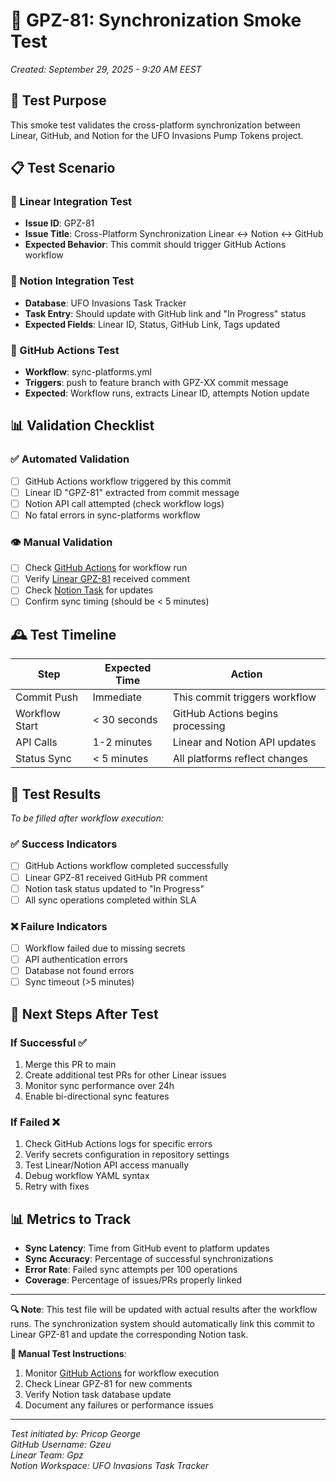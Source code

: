 # 🧪 GPZ-81: Synchronization Smoke Test

*Created: September 29, 2025 - 9:20 AM EEST*

## 🎯 Test Purpose

This smoke test validates the cross-platform synchronization between Linear, GitHub, and Notion for the UFO Invasions Pump Tokens project.

## 📋 Test Scenario

### 🔗 Linear Integration Test
- **Issue ID**: GPZ-81
- **Issue Title**: Cross-Platform Synchronization Linear ↔ Notion ↔ GitHub
- **Expected Behavior**: This commit should trigger GitHub Actions workflow

### 📄 Notion Integration Test
- **Database**: UFO Invasions Task Tracker
- **Task Entry**: Should update with GitHub link and "In Progress" status
- **Expected Fields**: Linear ID, Status, GitHub Link, Tags updated

### 🚀 GitHub Actions Test
- **Workflow**: sync-platforms.yml
- **Triggers**: push to feature branch with GPZ-XX commit message
- **Expected**: Workflow runs, extracts Linear ID, attempts Notion update

## 📊 Validation Checklist

### ✅ Automated Validation
- [ ] GitHub Actions workflow triggered by this commit
- [ ] Linear ID "GPZ-81" extracted from commit message
- [ ] Notion API call attempted (check workflow logs)
- [ ] No fatal errors in sync-platforms workflow

### 👁️ Manual Validation
- [ ] Check [GitHub Actions](../../actions) for workflow run
- [ ] Verify [Linear GPZ-81](https://linear.app/gpz/issue/GPZ-81) received comment
- [ ] Check [Notion Task](https://www.notion.so/27dc2a544835819b8061cf62277eca80) for updates
- [ ] Confirm sync timing (should be < 5 minutes)

## 🕰 Test Timeline

| Step | Expected Time | Action |
|------|---------------|--------|
| Commit Push | Immediate | This commit triggers workflow |
| Workflow Start | < 30 seconds | GitHub Actions begins processing |
| API Calls | 1-2 minutes | Linear and Notion API updates |
| Status Sync | < 5 minutes | All platforms reflect changes |

## 📝 Test Results

*To be filled after workflow execution:*

### ✅ Success Indicators
- [ ] GitHub Actions workflow completed successfully
- [ ] Linear GPZ-81 received GitHub PR comment
- [ ] Notion task status updated to "In Progress"
- [ ] All sync operations completed within SLA

### ❌ Failure Indicators
- [ ] Workflow failed due to missing secrets
- [ ] API authentication errors
- [ ] Database not found errors
- [ ] Sync timeout (>5 minutes)

## 🔗 Next Steps After Test

### If Successful ✅
1. Merge this PR to main
2. Create additional test PRs for other Linear issues
3. Monitor sync performance over 24h
4. Enable bi-directional sync features

### If Failed ❌
1. Check GitHub Actions logs for specific errors
2. Verify secrets configuration in repository settings
3. Test Linear/Notion API access manually
4. Debug workflow YAML syntax
5. Retry with fixes

## 📊 Metrics to Track

- **Sync Latency**: Time from GitHub event to platform updates
- **Sync Accuracy**: Percentage of successful synchronizations
- **Error Rate**: Failed sync attempts per 100 operations
- **Coverage**: Percentage of issues/PRs properly linked

---

**🔍 Note**: This test file will be updated with actual results after the workflow runs. The synchronization system should automatically link this commit to Linear GPZ-81 and update the corresponding Notion task.

**📝 Manual Test Instructions**: 
1. Monitor [GitHub Actions](../../actions) for workflow execution
2. Check Linear GPZ-81 for new comments
3. Verify Notion task database update
4. Document any failures or performance issues

---

*Test initiated by: Pricop George*  
*GitHub Username: Gzeu*  
*Linear Team: Gpz*  
*Notion Workspace: UFO Invasions Task Tracker*
